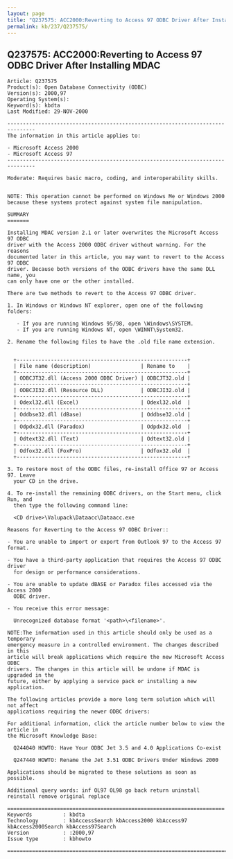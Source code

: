 ```yaml
---
layout: page
title: "Q237575: ACC2000:Reverting to Access 97 ODBC Driver After Installing MDAC"
permalink: kb/237/Q237575/
---
```


## Q237575: ACC2000:Reverting to Access 97 ODBC Driver After Installing MDAC

	Article: Q237575
	Product(s): Open Database Connectivity (ODBC)
	Version(s): 2000,97
	Operating System(s): 
	Keyword(s): kbdta
	Last Modified: 29-NOV-2000
	
	-------------------------------------------------------------------------------
	The information in this article applies to:
	
	- Microsoft Access 2000 
	- Microsoft Access 97 
	-------------------------------------------------------------------------------
	
	Moderate: Requires basic macro, coding, and interoperability skills.
	
	
	NOTE: This operation cannot be performed on Windows Me or Windows 2000 because these systems protect against system file manipulation.
	
	SUMMARY
	=======
	
	Installing MDAC version 2.1 or later overwrites the Microsoft Access 97 ODBC
	driver with the Access 2000 ODBC driver without warning. For the reasons
	documented later in this article, you may want to revert to the Access 97 ODBC
	driver. Because both versions of the ODBC drivers have the same DLL name, you
	can only have one or the other installed.
	
	There are two methods to revert to the Access 97 ODBC driver.
	
	1. In Windows or Windows NT explorer, open one of the following folders:
	
	   - If you are running Windows 95/98, open \Windows\SYSTEM.
	   - If you are running Windows NT, open \WINNT\System32.
	
	2. Rename the following files to have the .old file name extension.
	
	  
	  +-------------------------------------------------------+
	  | File name (description)                | Rename to    | 
	  +-------------------------------------------------------+
	  | ODBCJT32.dll (Access 2000 ODBC Driver) | ODBCJT32.old | 
	  +-------------------------------------------------------+
	  | ODBCJI32.dll (Resource DLL)            | ODBCJI32.old | 
	  +-------------------------------------------------------+
	  | Odexl32.dll (Excel)                    | Odexl32.old  | 
	  +-------------------------------------------------------+
	  | Oddbse32.dll (dBase)                   | Oddbse32.old | 
	  +-------------------------------------------------------+
	  | Odpdx32.dll (Paradox)                  | Odpdx32.old  | 
	  +-------------------------------------------------------+
	  | Odtext32.dll (Text)                    | Odtext32.old | 
	  +-------------------------------------------------------+
	  | Odfox32.dll (FoxPro)                   | Odfox32.old  | 
	  +-------------------------------------------------------+
	
	3. To restore most of the ODBC files, re-install Office 97 or Access 97. Leave
	  your CD in the drive.
	
	4. To re-install the remaining ODBC drivers, on the Start menu, click Run, and
	  then type the following command line:
	
	  <CD drive>\Valupack\Dataacc\Dataacc.exe
	
	Reasons for Reverting to the Access 97 ODBC Driver::
	
	- You are unable to import or export from Outlook 97 to the Access 97 format.
	
	- You have a third-party application that requires the Access 97 ODBC driver
	  for design or performance considerations.
	
	- You are unable to update dBASE or Paradox files accessed via the Access 2000
	  ODBC driver.
	
	- You receive this error message:
	
	  Unrecognized database format '<path>\<filename>'.
	
	NOTE:The information used in this article should only be used as a temporary
	emergency measure in a controlled environment. The changes described in this
	article will break applications which require the new Microsoft Access ODBC
	drivers. The changes in this article will be undone if MDAC is upgraded in the
	future, either by applying a service pack or installing a new application.
	
	The following articles provide a more long term solution which will not affect
	applications requiring the newer ODBC drivers:
	
	For additional information, click the article number below to view the article in
	the Microsoft Knowledge Base:
	
	  Q244040 HOWTO: Have Your ODBC Jet 3.5 and 4.0 Applications Co-exist
	
	  Q247440 HOWTO: Rename the Jet 3.51 ODBC Drivers Under Windows 2000
	
	Applications should be migrated to these solutions as soon as possible.
	
	Additional query words: inf OL97 OL98 go back return uninstall reinstall remove original replace
	
	======================================================================
	Keywords          : kbdta 
	Technology        : kbAccessSearch kbAccess2000 kbAccess97 kbAccess2000Search kbAccess97Search
	Version           : :2000,97
	Issue type        : kbhowto
	
	=============================================================================
	
